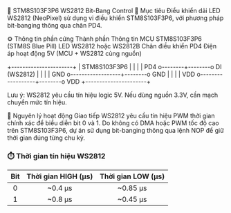 📌 STM8S103F3P6 WS2812 Bit-Bang Control
🎯 Mục tiêu
Điều khiển dải LED WS2812 (NeoPixel) sử dụng vi điều khiển STM8S103F3P6, với phương pháp bit-banging thông qua chân PD4.

⚙️ Thông tin phần cứng
Thành phần	Thông tin
MCU	STM8S103F3P6 (STM8S Blue Pill)
LED	WS2812 hoặc WS2812B
Chân điều khiển	PD4
Điện áp hoạt động	5V (MCU + WS2812 cùng nguồn)

+----------------------+
|     STM8S103F3P6     |
|                      |
|         PD4 o--------+--------o DI     (WS2812)
|                      |        |
|        GND o------------------+--------o GND
|                      |        |
|        VDD o------------------+--------o VDD
+----------------------+


Lưu ý: WS2812 yêu cầu tín hiệu logic 5V. Nếu dùng nguồn 3.3V, cần mạch chuyển mức tín hiệu.

🧠 Nguyên lý hoạt động
Giao tiếp WS2812 yêu cầu tín hiệu PWM thời gian chính xác để biểu diễn bit 0 và 1. Do không có DMA hoặc PWM tốc độ cao trên STM8S103F3P6, dự án sử dụng bit-banging thông qua lệnh NOP để giữ thời gian đúng từng chu kỳ.

### ⏱️ Thời gian tín hiệu WS2812

| Bit | Thời gian HIGH (µs) | Thời gian LOW (µs) |
|:---:|:--------------------:|:------------------:|
| 0   | ~0.4 µs             | ~0.85 µs           |
| 1   | ~0.8 µs             | ~0.45 µs           |
